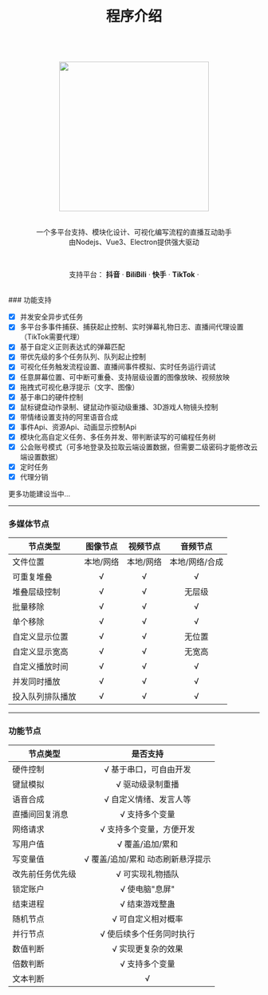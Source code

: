 ﻿---
slug: desc
title: 程序介绍
authors: [edgehacker]
tags: [livehelper,desc]
---


<div align="center">
  <br/>
  <img src="https://livehelper.willwaking.com/img/icon.0f219fdf.jpg" width="300" />
  <br/>
  <br/>
  <p>
    一个多平台支持、模块化设计、可视化编写流程的直播互动助手 <br/>
    由Nodejs、Vue3、Electron提供强大驱动
  </p>
  <br/>
  <p>
    支持平台：
    <strong>抖音</strong> ·
    <strong>BiliBili</strong> ·
    <strong>快手</strong> ·
    <strong>TikTok</strong> ·
  </p>
  <br/>
</div>
<!-- truncate -->
### 功能支持

- [x] 并发安全异步式任务
- [x] 多平台多事件捕获、捕获起止控制、实时弹幕礼物日志、直播间代理设置（TikTok需要代理）
- [x] 基于自定义正则表达式的弹幕匹配
- [x] 带优先级的多个任务队列、队列起止控制
- [x] 可视化任务触发流程设置、直播间事件模拟、实时任务运行调试
- [x] 任意屏幕位置、可中断可重叠、支持层级设置的图像放映、视频放映
- [x] 拖拽式可视化悬浮提示（文字、图像）
- [x] 基于串口的硬件控制
- [x] 鼠标键盘动作录制、键鼠动作驱动级重播、3D游戏人物镜头控制
- [x] 带情绪设置支持的阿里语音合成
- [x] 事件Api、资源Api、动画显示控制Api
- [x] 模块化高自定义任务、多任务并发、带判断读写的可编程任务树
- [x] 公会账号模式（可多地登录及拉取云端设置数据，但需要二级密码才能修改云端设置数据）
- [x] 定时任务
- [x] 代理分销

更多功能建设当中...

---

### 多媒体节点
| 节点类型        | 图像节点           | 视频节点  | 音频节点 |
| ------------- |:-------------:| :-----:| :------:|
| 文件位置      | 本地/网络 | 本地/网络 | 本地/网络/合成|
| 可重复堆叠 | √ | √ | √ |
| 堆叠层级控制      | √      |  √ | 无层级 |
| 批量移除 | √      |    √ | √ |
| 单个移除 | √ | √ | √ |
| 自定义显示位置 | √ | √ | 无位置 |
| 自定义显示宽高 | √ | √ | 无宽高 |
| 自定义播放时间 | √ | √ | √ |
| 并发同时播放 | √ | √ | √ |
| 投入队列排队播放 | √ | √ | √ |

---

### 功能节点
| 节点类型        | 是否支持           |
| ------------- |:-------------:|
| 硬件控制      | √ 基于串口，可自由开发 |
| 键鼠模拟 | √ 驱动级录制重播 |
| 语音合成 | √ 自定义情绪、发言人等     |
| 直播间回复消息 | √ 支持多个变量 |
| 网络请求 | √ 支持多个变量，方便开发 |
| 写用户值 | √ 覆盖/追加/累和 |
| 写变量值 | √ 覆盖/追加/累和 动态刷新悬浮提示 |
| 改先前任务优先级 | √ 可实现礼物插队 |
| 锁定账户 | √ 使电脑"息屏" |
| 结束进程 | √ 结束游戏整蛊 |
| 随机节点 | √ 可自定义相对概率 |
| 并行节点 | √ 使后续多个任务同时执行 |
| 数值判断 | √ 实现更复杂的效果 |
| 倍数判断 | √ 支持多个变量 |
| 文本判断 | √ |

